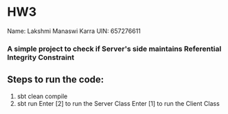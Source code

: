 # HW3
Name: Lakshmi Manaswi Karra
UIN: 657276611

### A simple project to check if Server's side maintains Referential Integrity Constraint

## Steps to run the code:

1. sbt clean compile 
2. sbt run
    Enter [2] to run the Server Class
    Enter [1] to run the Client Class

